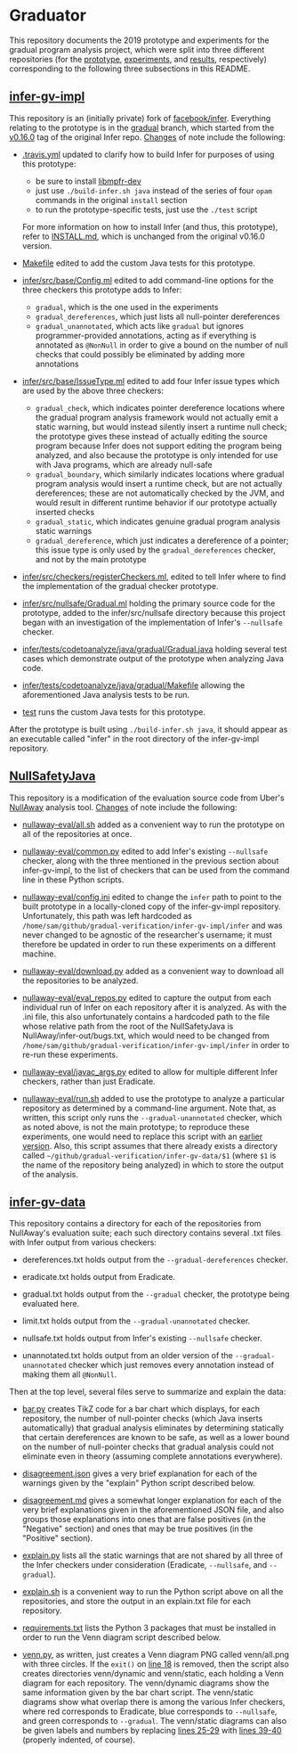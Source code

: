 # Graduator

This repository documents the 2019 prototype and experiments for the gradual
program analysis project, which were split into three different repositories
(for the [prototype][infer-gv-impl], [experiments][nullsafetyjava], and
[results][infer-gv-data], respectively) corresponding to the following three
subsections in this README.

## [infer-gv-impl][]

This repository is an (initially private) fork of [facebook/infer][]. Everything
relating to the prototype is in the [gradual][] branch, which started from the
[v0.16.0][] tag of the original Infer repo. [Changes][infer changes] of note
include the following:

- [.travis.yml][] updated to clarify how to build Infer for purposes of using
  this prototype:

  - be sure to install [libmpfr-dev][]
  - just use `./build-infer.sh java` instead of the series of four `opam`
    commands in the original `install` section
  - to run the prototype-specific tests, just use the `./test` script

  For more information on how to install Infer (and thus, this prototype), refer
  to [INSTALL.md][], which is unchanged from the original v0.16.0 version.

- [Makefile][] edited to add the custom Java tests for this prototype.

- [infer/src/base/Config.ml][] edited to add command-line options for the three
  checkers this prototype adds to Infer:

  - `gradual`, which is the one used in the experiments
  - `gradual_dereferences`, which just lists all null-pointer dereferences
  - `gradual_unannotated`, which acts like `gradual` but ignores
    programmer-provided annotations, acting as if everything is annotated as
    `@NonNull` in order to give a bound on the number of null checks that could
    possibly be eliminated by adding more annotations

- [infer/src/base/IssueType.ml][] edited to add four Infer issue types which are
  used by the above three checkers:

  - `gradual_check`, which indicates pointer dereference locations where the
    gradual program analysis framework would not actually emit a static warning,
    but would instead silently insert a runtime null check; the prototype gives
    these instead of actually editing the source program because Infer does not
    support editing the program being analyzed, and also because the prototype
    is only intended for use with Java programs, which are already null-safe
  - `gradual_boundary`, which similarly indicates locations where gradual
    program analysis would insert a runtime check, but are not actually
    dereferences; these are not automatically checked by the JVM, and would
    result in different runtime behavior if our prototype actually inserted
    checks
  - `gradual_static`, which indicates genuine gradual program analysis static
    warnings
  - `gradual_dereference`, which just indicates a dereference of a pointer; this
    issue type is only used by the `gradual_dereferences` checker, and not by
    the main prototype

- [infer/src/checkers/registerCheckers.ml][], edited to tell Infer where to find
  the implementation of the gradual checker prototype.

- [infer/src/nullsafe/Gradual.ml][] holding the primary source code for the
  prototype, added to the infer/src/nullsafe directory because this project
  began with an investigation of the implementation of Infer's `--nullsafe`
  checker.

- [infer/tests/codetoanalyze/java/gradual/Gradual.java][] holding several test
  cases which demonstrate output of the prototype when analyzing Java code.

- [infer/tests/codetoanalyze/java/gradual/Makefile][] allowing the
  aforementioned Java analysis tests to be run.

- [test][] runs the custom Java tests for this prototype.

After the prototype is built using `./build-infer.sh java`, it should appear as
an executable called "infer" in the root directory of the infer-gv-impl
repository.

## [NullSafetyJava][]

This repository is a modification of the evaluation source code from Uber's
[NullAway][] analysis tool. [Changes][nullsafetyjava changes] of note include
the following:

- [nullaway-eval/all.sh][] added as a convenient way to run the prototype on all
  of the repositories at once.

- [nullaway-eval/common.py][] edited to add Infer's existing `--nullsafe`
  checker, along with the three mentioned in the previous section about
  infer-gv-impl, to the list of checkers that can be used from the command line
  in these Python scripts.

- [nullaway-eval/config.ini][] edited to change the `infer` path to point to the
  built prototype in a locally-cloned copy of the infer-gv-impl repository.
  Unfortunately, this path was left hardcoded as
  `/home/sam/github/gradual-verification/infer-gv-impl/infer` and was never
  changed to be agnostic of the researcher's username; it must therefore be
  updated in order to run these experiments on a different machine.

- [nullaway-eval/download.py][] added as a convenient way to download all the
  repositories to be analyzed.

- [nullaway-eval/eval_repos.py][] edited to capture the output from each
  individual run of Infer on each repository after it is analyzed. As with the
  .ini file, this also unfortunately contains a hardcoded path to the file whose
  relative path from the root of the NullSafetyJava is
  NullAway/infer-out/bugs.txt, which would need to be changed from
  `/home/sam/github/gradual-verification/infer-gv-impl/infer` in order to re-run
  these experiments.

- [nullaway-eval/javac_args.py][] edited to allow for multiple different Infer
  checkers, rather than just Eradicate.

- [nullaway-eval/run.sh][] added to use the prototype to analyze a particular
  repository as determined by a command-line argument. Note that, as written,
  this script only runs the `--gradual-unannotated` checker, which as noted
  above, is not the main prototype; to reproduce these experiments, one would
  need to replace this script with an [earlier version][run.sh]. Also, this
  script assumes that there already exists a directory called
  `~/github/gradual-verification/infer-gv-data/$1` (where `$1` is the name of
  the repository being analyzed) in which to store the output of the analysis.

## [infer-gv-data][]

This repository contains a directory for each of the repositories from
NullAway's evaluation suite; each such directory contains several .txt files
with Infer output from various checkers:

- dereferences.txt holds output from the `--gradual-dereferences` checker.

- eradicate.txt holds output from Eradicate.

- gradual.txt holds output from the `--gradual` checker, the prototype being
  evaluated here.

- limit.txt holds output from the `--gradual-unannotated` checker.

- nullsafe.txt holds output from Infer's existing `--nullsafe` checker.

- unannotated.txt holds output from an older version of the
  `--gradual-unannotated` checker which just removes every annotation instead of
  making them all `@NonNull`.

Then at the top level, several files serve to summarize and explain the data:

- [bar.py][] creates TikZ code for a bar chart which displays, for each
  repository, the number of null-pointer checks (which Java inserts
  automatically) that gradual analysis eliminates by determining statically that
  certain dereferences are known to be safe, as well as a lower bound on the
  number of null-pointer checks that gradual analysis could not eliminate even
  in theory (assuming complete annotations everywhere).

- [disagreement.json][] gives a very brief explanation for each of the warnings
  given by the "explain" Python script described below.

- [disagreement.md][] gives a somewhat longer explanation for each of the very
  brief explanations given in the aforementioned JSON file, and also groups
  those explanations into ones that are false positives (in the "Negative"
  section) and ones that may be true positives (in the "Positive" section).

- [explain.py][] lists all the static warnings that are not shared by all three
  of the Infer checkers under consideration (Eradicate, `--nullsafe`, and
  `--gradual`).

- [explain.sh][] is a convenient way to run the Python script above on all the
  repositories, and store the output in an explain.txt file for each repository.

- [requirements.txt][] lists the Python 3 packages that must be installed in
  order to run the Venn diagram script described below.

- [venn.py][], as written, just creates a Venn diagram PNG called venn/all.png
  with three circles. If the `exit()` on [line 18][] is removed, then the script
  also creates directories venn/dynamic and venn/static, each holding a Venn
  diagram for each repository. The venn/dynamic diagrams show the same
  information given by the bar chart script. The venn/static diagrams show what
  overlap there is among the various Infer checkers, where red corresponds to
  Eradicate, blue corresponds to `--nullsafe`, and green corresponds to
  `--gradual`. The venn/static diagrams can also be given labels and numbers by
  replacing [lines 25-29][] with [lines 39-40][] (properly indented, of course).

[.travis.yml]: https://github.com/gradual-verification/infer-gv-impl/blob/gradual/.travis.yml
[bar.py]: https://github.com/gradual-verification/infer-gv-data/blob/master/bar.py
[disagreement.json]: https://github.com/gradual-verification/infer-gv-data/blob/master/disagreement.json
[disagreement.md]: https://github.com/gradual-verification/infer-gv-data/blob/master/disagreement.md
[explain.py]: https://github.com/gradual-verification/infer-gv-data/blob/master/explain.py
[explain.sh]: https://github.com/gradual-verification/infer-gv-data/blob/master/explain.sh
[infer changes]: https://github.com/gradual-verification/infer-gv-impl/compare/v0.16.0...gradual
[infer/src/base/config.ml]: https://github.com/gradual-verification/infer-gv-impl/blob/gradual/infer/src/base/Config.ml
[infer/src/base/config.mli]: https://github.com/gradual-verification/infer-gv-impl/blob/gradual/infer/src/base/Config.mli
[infer/src/base/IssueType.ml]: https://github.com/gradual-verification/infer-gv-impl/blob/gradual/infer/src/base/IssueType.ml
[infer/src/base/IssueType.mli]: https://github.com/gradual-verification/infer-gv-impl/blob/gradual/infer/src/base/IssueType.mli
[infer/src/checkers/registerCheckers.ml]: https://github.com/gradual-verification/infer-gv-impl/blob/gradual/infer/src/checkers/registerCheckers.ml
[infer/src/nullsafe/Gradual.ml]: https://github.com/gradual-verification/infer-gv-impl/blob/gradual/infer/src/nullsafe/Gradual.ml
[infer/tests/codetoanalyze/java/gradual/Gradual.java]: https://github.com/gradual-verification/infer-gv-impl/blob/gradual/infer/tests/codetoanalyze/java/gradual/Gradual.java
[infer/tests/codetoanalyze/java/gradual/Makefile]: https://github.com/gradual-verification/infer-gv-impl/blob/gradual/infer/tests/codetoanalyze/java/gradual/Makefile
[gradual]: https://github.com/gradual-verification/infer-gv-impl/tree/gradual
[facebook/infer]: https://github.com/facebook/infer
[infer-gv-impl]: https://github.com/gradual-verification/infer-gv-impl
[infer-gv-data]: https://github.com/gradual-verification/infer-gv-data
[install.md]: https://github.com/gradual-verification/infer-gv-impl/blob/gradual/INSTALL.md
[libmpfr-dev]: https://github.com/gradual-verification/infer-gv-impl/blob/gradual/.travis.yml#L12
[line 18]: https://github.com/gradual-verification/infer-gv-data/blob/master/venn.py#L18
[lines 25-29]: https://github.com/gradual-verification/infer-gv-data/blob/master/venn.py#L25-L29
[lines 39-40]: https://github.com/gradual-verification/infer-gv-data/blob/master/venn.py#L39-L40
[makefile]: https://github.com/gradual-verification/infer-gv-impl/blob/gradual/Makefile
[nullaway]: https://doi.org/10.5281/zenodo.3267949
[nullaway-eval/all.sh]: https://github.com/gradual-verification/NullSafetyJava/blob/master/nullaway-eval/all.sh
[nullaway-eval/common.py]: https://github.com/gradual-verification/NullSafetyJava/blob/master/nullaway-eval/common.py
[nullaway-eval/config.ini]: https://github.com/gradual-verification/NullSafetyJava/blob/master/nullaway-eval/config.ini
[nullaway-eval/download.py]: https://github.com/gradual-verification/NullSafetyJava/blob/master/nullaway-eval/download.py
[nullaway-eval/eval_repos.py]: https://github.com/gradual-verification/NullSafetyJava/blob/master/nullaway-eval/eval_repos.py
[nullaway-eval/javac_args.py]: https://github.com/gradual-verification/NullSafetyJava/blob/master/nullaway-eval/javac_args.py
[nullaway-eval/run.sh]: https://github.com/gradual-verification/NullSafetyJava/blob/master/nullaway-eval/run.sh
[nullsafetyjava]: https://github.com/gradual-verification/NullSafetyJava
[nullsafetyjava changes]: https://github.com/gradual-verification/NullSafetyJava/compare/ad061a9e8f25f0253e37a42be457b2fb4e24a01a...master
[requirements.txt]: https://github.com/gradual-verification/infer-gv-data/blob/master/requirements.txt
[run.sh]: https://github.com/gradual-verification/NullSafetyJava/blob/7156e1461a16dd0730b4f871056a331274909d8f/nullaway-eval/run.sh
[test]: https://github.com/gradual-verification/infer-gv-impl/blob/gradual/test
[v0.16.0]: https://github.com/facebook/infer/tree/v0.16.0
[venn.py]: https://github.com/gradual-verification/infer-gv-data/blob/master/venn.py
